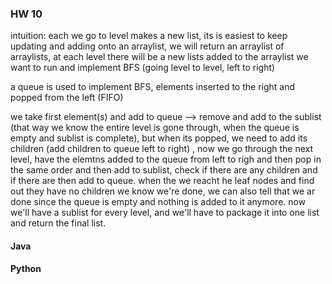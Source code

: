### HW 10
intuition: each we go to level makes a new list, its is easiest to keep updating and adding onto an arraylist, we will return an arraylist of arraylists,
at each level there will be a new lists added to the arraylist
we want to run and implement BFS (going level to level, left to right) 

a queue is used to implement BFS, elements inserted to the right and popped from the left (FIFO)

we take first element(s) and add to queue --> remove and add to the sublist (that way we know the entire level is gone through, when the queue is empty and sublist is complete), but when its popped, we need to add its children (add children to queue left to right) , now we go through the next level, have the elemtns added to the queue from left to righ and then pop in the same order and then add to sublist, check if there are any children and if there are then add to queue.
when the we reacht he leaf nodes and find out they have no children we know we're done, we can also tell that we ar done since the queue is empty and nothing is added to it anymore.
now we'll have a sublist for every level, and we'll have to package it into one list and return the final list. 

#### Java


#### Python